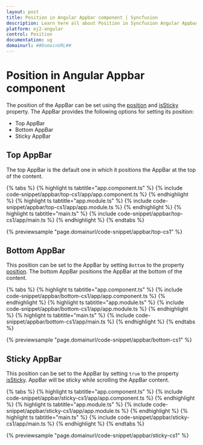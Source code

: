 ```yaml
---
layout: post
title: Position in Angular Appbar component | Syncfusion
description: Learn here all about Position in Syncfusion Angular Appbar component of Syncfusion Essential JS 2 and more.
platform: ej2-angular
control: Position 
documentation: ug
domainurl: ##DomainURL##
---
```


# Position in Angular Appbar component

The position of the AppBar can be set using the [position](https://ej2.syncfusion.com/angular/documentation/api/appbar#position) and [isSticky](https://ej2.syncfusion.com/angular/documentation/api/appbar#issticky) property. The AppBar provides the following options for setting its position:

* Top AppBar
* Bottom AppBar
* Sticky AppBar

## Top AppBar

The top AppBar is the default one in which it positions the AppBar at the top of the content.

{% tabs %}
{% highlight ts tabtitle="app.component.ts" %}
{% include code-snippet/appbar/top-cs1/app/app.component.ts %}
{% endhighlight %}
{% highlight ts tabtitle="app.module.ts" %}
{% include code-snippet/appbar/top-cs1/app/app.module.ts %}
{% endhighlight %}
{% highlight ts tabtitle="main.ts" %}
{% include code-snippet/appbar/top-cs1/app/main.ts %}
{% endhighlight %}
{% endtabs %}
  
{% previewsample "page.domainurl/code-snippet/appbar/top-cs1" %}

## Bottom AppBar

This position can be set to the AppBar by setting `Bottom` to the property [position](https://ej2.syncfusion.com/angular/documentation/api/appbar#position). The bottom AppBar positions the AppBar at the bottom of the content.

{% tabs %}
{% highlight ts tabtitle="app.component.ts" %}
{% include code-snippet/appbar/bottom-cs1/app/app.component.ts %}
{% endhighlight %}
{% highlight ts tabtitle="app.module.ts" %}
{% include code-snippet/appbar/bottom-cs1/app/app.module.ts %}
{% endhighlight %}
{% highlight ts tabtitle="main.ts" %}
{% include code-snippet/appbar/bottom-cs1/app/main.ts %}
{% endhighlight %}
{% endtabs %}
  
{% previewsample "page.domainurl/code-snippet/appbar/bottom-cs1" %}

## Sticky AppBar

This position can be set to the AppBar by setting `true` to the property [isSticky](https://ej2.syncfusion.com/angular/documentation/api/appbar#issticky). AppBar will be sticky while scrolling the AppBar content.

{% tabs %}
{% highlight ts tabtitle="app.component.ts" %}
{% include code-snippet/appbar/sticky-cs1/app/app.component.ts %}
{% endhighlight %}
{% highlight ts tabtitle="app.module.ts" %}
{% include code-snippet/appbar/sticky-cs1/app/app.module.ts %}
{% endhighlight %}
{% highlight ts tabtitle="main.ts" %}
{% include code-snippet/appbar/sticky-cs1/app/main.ts %}
{% endhighlight %}
{% endtabs %}
  
{% previewsample "page.domainurl/code-snippet/appbar/sticky-cs1" %}